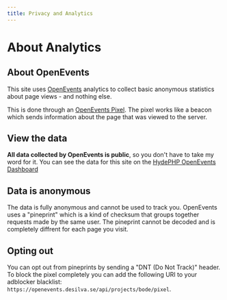```yaml
---
title: Privacy and Analytics
---
```


# About Analytics

## About OpenEvents
This site uses [OpenEvents](https://openevents.desilva.se/) analytics to collect basic anonymous statistics about page views - and nothing else.

This is done through an [OpenEvents Pixel](https://openevents.desilva.se/docs/using-the-pixel).
The pixel works like a beacon which sends information about the page that was viewed to the server.

## View the data
**All data collected by OpenEvents is public**, so you don't have to take my word for it. You can see the data for this site on the [HydePHP OpenEvents Dashboard](https://openevents.desilva.se/projects/bode)

## Data is anonymous

The data is fully anonymous and cannot be used to track you. OpenEvents uses a "pineprint" which is a kind of checksum that groups together requests made by the same user. The pineprint cannot be decoded and is completely diffrent for each page you visit. 

## Opting out
You can opt out from pineprints by sending a "DNT (Do Not Track)" header. To block the pixel completely you can add the following URI to your adblocker blacklist: `https://openevents.desilva.se/api/projects/bode/pixel`.
